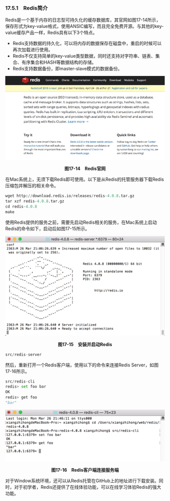 ### 17.5.1　Redis简介

Redis是一个基于内存的日志型可持久化的缓存数据库，其官网如图17-14所示，保存形式为key-value格式，使用ANSIC编写，而且完全免费开源。与其他的key-value缓存产品一样，Redis具有以下3个特点。

+ Redis支持数据的持久化，可以将内存的数据保存在磁盘中，重启的时候可以再次加载进行使用。
+ Redis不仅支持简单的key-value类型数据，同时还支持对字符串、链表、集合、有序集合和HASH等数据结构的存储。
+ Redis支持数据备份，即master-slave模式的数据备份。

![86.png](../images/86.png)
<center class="my_markdown"><b class="my_markdown">图17-14　Redis官网</b></center>

在Mac系统上，无须下载Redis即可使用。以下是从Redis的托管服务器下载Redis压缩包并解压的相关命令。

```python
wget http://download.redis.io/releases/redis-4.0.8.tar.gz
tar xzf redis-4.0.8.tar.gz
cd redis-4.0.8
make
```

使用Redis提供的服务之前，需要先启动Redis相关的服务，在Mac系统上启动Redis的命令如下，启动后如图17-15所示。

![87.png](../images/87.png)
<center class="my_markdown"><b class="my_markdown">图17-15　安装并启动Redis</b></center>

```python
src/redis-server
```

然后，重新打开一个Redis客户端，使用以下的命令来连接Redis Server，如图17-16所示。

```python
src/redis-cli
redis> set foo bar
OK
redis> get foo
"bar"
```

![88.png](../images/88.png)
<center class="my_markdown"><b class="my_markdown">图17-16　Redis客户端连接服务端</b></center>

对于Window系统环境，还可以从Redis托管在GitHub上的地址进行下载安装。同时，对于初学者，Redis还提供了在线体验功能，可以在线学习体验Redis的强大功能。

